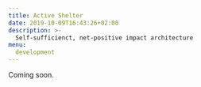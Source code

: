 ```yaml
---
title: Active Shelter
date: 2019-10-09T16:43:26+02:00
description: >-
  Self-sufficienct, net-positive impact architecture 
menu:
  development
---
```


Coming soon.